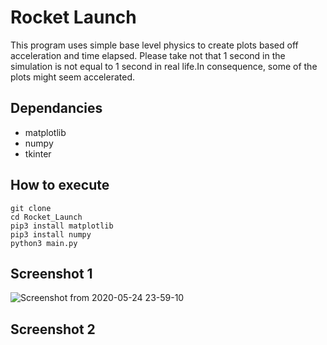 # Rocket Launch
This program uses simple base level physics to create plots based off acceleration and time elapsed. Please take not that 1 second in the simulation is not equal to 1 second in real life.In consequence, some of the plots might seem accelerated.

## Dependancies
- matplotlib
- numpy
- tkinter

## How to execute
```
git clone 
cd Rocket_Launch
pip3 install matplotlib
pip3 install numpy
python3 main.py
```

## Screenshot 1
![Screenshot from 2020-05-24 23-59-10](https://user-images.githubusercontent.com/49179489/82777064-fb428380-9e1a-11ea-9ae8-c285061e0d93.png)

## Screenshot 2


